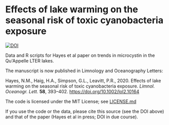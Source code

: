 # Effects of lake warming on the seasonal risk of toxic cyanobacteria exposure

[![DOI](https://zenodo.org/badge/111142918.svg)](https://zenodo.org/badge/latestdoi/111142918)

Data and R scripts for Hayes et al paper on trends in microcystin in the
Qu'Appelle LTER lakes.

The manuscript is now published in Limnology and Oceanography Letters:

Hayes, N.M., Haig, H.A., Simpson, G.L., Leavitt, P.R., 2020. Effects of lake
warming on the seasonal risk of toxic cyanobacteria exposure. *Limnol. Oceanogr.
Lett.* **58**, 393–402. <https://doi.org/10.1002/lol2.10164>

The code is licensed under the MIT License; see [LICENSE.md](LICENSE.md)

If you use the code or the data, please cite this source (see the DOI above) and
that of the paper (Hayes et al in press; DOI in due course).
